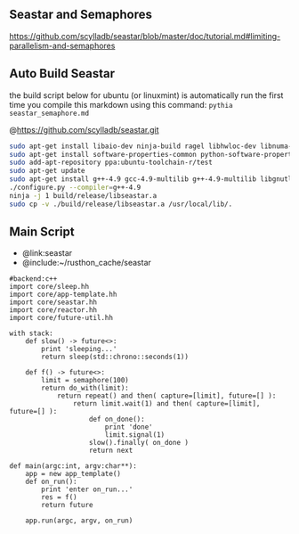 Seastar and Semaphores
-------------
https://github.com/scylladb/seastar/blob/master/doc/tutorial.md#limiting-parallelism-and-semaphores


Auto Build Seastar
----------
the build script below for ubuntu (or linuxmint) is automatically run the first time you compile this markdown using this command:
`pythia seastar_semaphore.md`

@https://github.com/scylladb/seastar.git
```bash
sudo apt-get install libaio-dev ninja-build ragel libhwloc-dev libnuma-dev libpciaccess-dev libcrypto++-dev libboost-all-dev libxen-dev libxml2-dev xfslibs-dev
sudo apt-get install software-properties-common python-software-properties
sudo add-apt-repository ppa:ubuntu-toolchain-r/test
sudo apt-get update
sudo apt-get install g++-4.9 gcc-4.9-multilib g++-4.9-multilib libgnutls28-dev
./configure.py --compiler=g++-4.9
ninja -j 1 build/release/libseastar.a
sudo cp -v ./build/release/libseastar.a /usr/local/lib/.
```


Main Script
-------------


* @link:seastar
* @include:~/rusthon_cache/seastar
```rusthon
#backend:c++
import core/sleep.hh
import core/app-template.hh
import core/seastar.hh
import core/reactor.hh
import core/future-util.hh

with stack:
	def slow() -> future<>:
		print 'sleeping...'
		return sleep(std::chrono::seconds(1))

	def f() -> future<>:
		limit = semaphore(100)
		return do_with(limit):
			return repeat() and then( capture=[limit], future=[] ):
				return limit.wait(1) and then( capture=[limit], future=[] ):
					def on_done():
						print 'done'
						limit.signal(1)
					slow().finally( on_done )
					return next

def main(argc:int, argv:char**):
	app = new app_template()
	def on_run():
		print 'enter on_run...'
		res = f()
		return future

	app.run(argc, argv, on_run)

```
